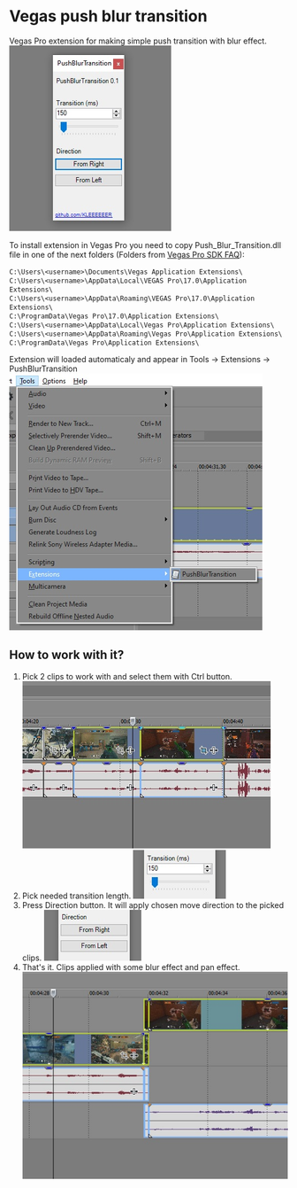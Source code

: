 # Vegas push blur transition
Vegas Pro extension for making simple push transition with blur effect.
![](/images/extension_view.jpg)

To install extension in Vegas Pro you need to copy Push_Blur_Transition.dll file in one of the next folders (Folders from [Vegas Pro SDK FAQ](https://www.vegascreativesoftware.com/fileadmin/user_upload/non_product/downloads/vegas_scripting_faq.zip)):
```
C:\Users\<username>\Documents\Vegas Application Extensions\  
C:\Users\<username>\AppData\Local\VEGAS Pro\17.0\Application Extensions\ 
C:\Users\<username>\AppData\Roaming\VEGAS Pro\17.0\Application Extensions\ 
C:\ProgramData\Vegas Pro\17.0\Application Extensions\  
C:\Users\<username>\AppData\Local\Vegas Pro\Application Extensions\
C:\Users\<username>\AppData\Roaming\Vegas Pro\Application Extensions\
C:\ProgramData\Vegas Pro\Application Extensions\
```
Extension will loaded automaticaly and appear in Tools -> Extensions -> PushBlurTransition
![](/images/extension_in_tools.jpg)

## How to work with it?

1. Pick 2 clips to work with and select them with Ctrl button.
![](/images/select_clips.jpg)
2. Pick needed transition length.
![](/images/pick_transition_length.jpg)
3. Press Direction button. It will apply chosen move direction to the picked clips.
![](/images/pick_direction.jpg)
4. That's it. Clips applied with some blur effect and pan effect.
![](/images/effects_applied.jpg)
